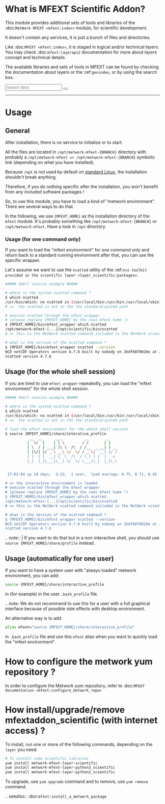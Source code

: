 # What is MFEXT Scientific Addon?

This module provides additional sets of tools and libraries of the :doc:`MetWork MFEXT <mfext:index>` module, for scientific development.

It doesn't contain any services, it is just a bunch of files and directories.

Like :doc:`MFEXT <mfext:index>`, it is staged in logical and/or technical *layers*. You may check :doc:`mfext:layerapi2` documentation for more about *layers* concept and technical details.

The available libraries and sets of tools in MFEXT can be found by checking 
the documentation about layers or the :ref:`genindex`, or by using the search box.
<div role="search">
  <form id="rtd-search-form" class="wy-form" action="search.html" method="get">
    <input type="text" name="q" placeholder="Search docs" />
    <input type="hidden" name="check_keywords" value="yes" />
    <input type="hidden" name="area" value="default" />
    <button type="submit"><i class="fa fa-search"></i></button>
  </form>
</div>

_ _ _

# Usage

## General

After installation, there is no service to initialize or to start.

All the files are located in `/opt/metwork-mfext-{BRANCH}` directory with probably
a `/opt/metwork-mfext => /opt/metwork-mfext-{BRANCH}` symbolic link (depending
on what you have installed).

Because `/opt` is not used by default on [standard Linux](https://en.wikipedia.org/wiki/Filesystem_Hierarchy_Standard), the installation shouldn't break anything.

Therefore, if you do nothing specific after the installation, you won't benefit from any included software packages !

So, to use this module, you have to load a kind of "metwork environment". There are several ways to do that.

In the following, we use `{MFEXT_HOME}` as the installation directory of the `mfext` module. It's probably something like `/opt/metwork-mfext-{BRANCH}` or `/opt/metwork-mfext`. Have a look in `/opt` directory.

### Usage (for one command only)

If you want to load the "mfext environment" for one command only and return back to a standard running environment after that, you can use the specific wrapper.

Let's assume we want to use the `ncatted` utility of the :ref:`nco toolkit provided in the scientific layer <layer_scientific:packages>`.

```bash
##### Shell session example #####

# where is the system ncatted command ?
$ which ncatted
/usr/bin/which: no ncatted in (/usr/local/bin:/usr/bin:/usr/local/sbin)
# =>  the ncatted is not in the the standard/system path

# execute ncatted through the mfext wrapper
# (please replace {MFEXT_HOME} by the real mfext home !)
$ {MFEXT_HOME}/bin/mfext_wrapper which ncatted
/opt/metwork-mfext-[...]/opt/scientific/bin/ncatted
# => this is the MetWork ncatted command included in the MetWork scientific layer

# what is the version of the ncatted command ?
$ {MFEXT_HOME}/bin/mfext_wrapper ncatted --version
NCO netCDF Operators version 4.7.6 built by nobody on 2bdf6070026e at Jun  6 2019 21:01:07
ncatted version 4.7.6

```

## Usage (for the whole shell session)

If you are tired to use `mfext_wrapper` repeatedly, you can load the "mfext environment" for the whole shell session.

```bash
##### Shell session example #####

# where is the system ncatted command ?
$ which ncatted
/usr/bin/which: no ncatted in (/usr/local/bin:/usr/bin:/usr/local/sbin)
# =>  the ncatted is not in the the standard/system path

# load the mfext environment for the whole shell session
$ source {MFEXT_HOME}/share/interative_profile
           __  __      ___          __        _
          |  \/  |    | \ \        / /       | |
          | \  / | ___| |\ \  /\  / /__  _ __| | __
          | |\/| |/ _ \ __\ \/  \/ / _ \| '__| |/ /
          | |  | |  __/ |_ \  /\  / (_) | |  |   <
          |_|  |_|\___|\__| \/  \/ \___/|_|  |_|\_\


 17:01:04 up 19 days,  5:22,  1 user,  load average: 0.75, 0.71, 0.45

# => the interactive environment is loaded
# execute ncatted through the mfext wrapper
# (please replace {MFEXT_HOME} by the real mfext home !)
$ {MFEXT_HOME}/bin/mfext_wrapper which ncatted
/opt/metwork-mfext-[...]/opt/scientific/bin/ncatted
# => this is the MetWork ncatted command included in the MetWork scientific layer

# what is the version of the ncatted command ?
$ {MFEXT_HOME}/bin/mfext_wrapper ncatted --version
NCO netCDF Operators version 4.7.6 built by nobody on 2bdf6070026e at Jun  6 2019 21:01:07
ncatted version 4.7.6
```

.. note:: 
   | If you want to do that but in a non-interactive shell, you should use `source {MFEXT_HOME}/share/profile` instead.

## Usage (automatically for one user)

If you want to have a system user with "always loaded" metwork environment, you can add:

```bash
source {MFEXT_HOME}/share/interactive_profile
```

in (for example) in the user `.bash_profile` file.

.. note: 
    We do not recommend to use this for a user with a full graphical interface because of possible side effects with desktop environment.

An alternative way is to add

```bash
alias mfext="source {MFEXT_HOME}/share/interactive_profile"
```

in `.bash_profile` file and use this `mfext` alias when you want to quickly load the "mfext environment".


# How to configure the metwork yum repository ?

In order to configure the Metwork yum repository, refer to :doc:`MFEXT documentation <mfext:configure_metwork_repo>`

# How install/upgrade/remove mfextaddon_scientific (with internet access) ?
To install, run one or more of the following commands, depending on the `layer` you need:

```bash
# To install some scientific libraries
yum install metwork-mfext-layer-scientific
yum install metwork-mfext-layer-python3_scientific
yum install metwork-mfext-layer-python2_scientific
```

To upgrade, use `yum upgrade` command and to remove, use `yum remove` command.

.. seealso::
    :doc:`mfext:install_a_metwork_package`

    
<!--
Intentional comment to prevent m2r from generating bad rst statements when the file ends with a block .. xxx ::
-->    